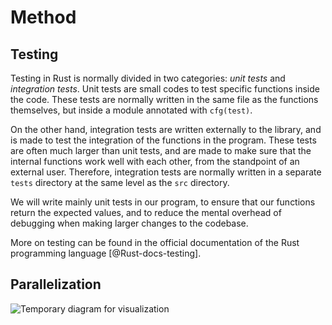 # Method

## Testing

Testing in Rust is normally divided in two categories: *unit tests* and *integration tests*. Unit tests are small codes to test specific functions inside the code. These tests are normally written in the same file as the functions themselves, but inside a module annotated with `cfg(test)`.

On the other hand, integration tests are written externally to the library, and is made to test the integration of the functions in the program. These tests are often much larger than unit tests, and are made to make sure that the internal functions work well with each other, from the standpoint of an external user. Therefore, integration tests are normally written in a separate `tests` directory at the same level as the `src` directory.

We will write mainly unit tests in our program, to ensure that our functions return the expected values, and to reduce the mental overhead of debugging when making larger changes to the codebase.

More on testing can be found in the official documentation of the Rust programming language [@Rust-docs-testing].

## Parallelization

![Temporary diagram for visualization](diagrams/metropolis-hastings-tree.jpg)
